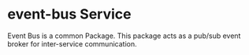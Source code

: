 # event-bus Service

Event Bus is a common Package. This package acts as a pub/sub event broker for inter-service communication.
